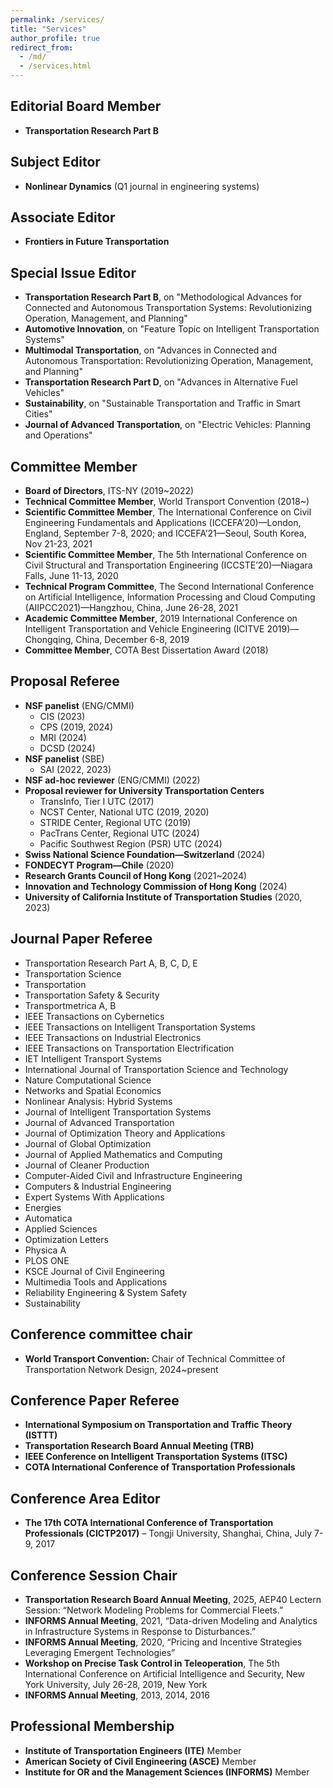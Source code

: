 ```yaml
---
permalink: /services/
title: "Services"
author_profile: true
redirect_from: 
  - /md/
  - /services.html
---
```



## Editorial Board Member
- **Transportation Research Part B**

## Subject Editor
- **Nonlinear Dynamics** (Q1 journal in engineering systems)

## Associate Editor
- **Frontiers in Future Transportation**

## Special Issue Editor
- **Transportation Research Part B**, on "Methodological Advances for Connected and Autonomous Transportation Systems: Revolutionizing Operation, Management, and Planning"
- **Automotive Innovation**, on "Feature Topic on Intelligent Transportation Systems"
- **Multimodal Transportation**, on "Advances in Connected and Autonomous Transportation: Revolutionizing Operation, Management, and Planning"
- **Transportation Research Part D**, on "Advances in Alternative Fuel Vehicles"
- **Sustainability**, on "Sustainable Transportation and Traffic in Smart Cities"
- **Journal of Advanced Transportation**, on "Electric Vehicles: Planning and Operations"

## Committee Member
- **Board of Directors**, ITS-NY (2019~2022)
- **Technical Committee Member**, World Transport Convention (2018~)
- **Scientific Committee Member**, The International Conference on Civil Engineering Fundamentals and Applications (ICCEFA’20)—London, England, September 7-8, 2020; and ICCEFA’21—Seoul, South Korea, Nov 21-23, 2021
- **Scientific Committee Member**, The 5th International Conference on Civil Structural and Transportation Engineering (ICCSTE’20)—Niagara Falls, June 11-13, 2020
- **Technical Program Committee**, The Second International Conference on Artificial Intelligence, Information Processing and Cloud Computing (AIIPCC2021)—Hangzhou, China, June 26-28, 2021
- **Academic Committee Member**, 2019 International Conference on Intelligent Transportation and Vehicle Engineering (ICITVE 2019)—Chongqing, China, December 6-8, 2019
- **Committee Member**, COTA Best Dissertation Award (2018)

## Proposal Referee
- **NSF panelist** (ENG/CMMI)
  * CIS (2023) 
  * CPS (2019, 2024)
  * MRI (2024)
  * DCSD (2024)
- **NSF panelist** (SBE) 
  * SAI (2022, 2023)
- **NSF ad-hoc reviewer** (ENG/CMMI) (2022)
- **Proposal reviewer for University Transportation Centers** 
  * TransInfo, Tier I UTC (2017) 
  * NCST Center, National UTC (2019, 2020) 
  * STRIDE Center, Regional UTC (2019) 
  * PacTrans Center, Regional UTC (2024)
  * Pacific Southwest Region (PSR) UTC (2024)  
- **Swiss National Science Foundation—Switzerland** (2024)
- **FONDECYT Program—Chile** (2020)
- **Research Grants Council of Hong Kong** (2021~2024)
- **Innovation and Technology Commission of Hong Kong** (2024)
- **University of California Institute of Transportation Studies** (2020, 2023)

## Journal Paper Referee
- Transportation Research Part A, B, C, D, E
- Transportation Science
- Transportation
- Transportation Safety & Security
- Transportmetrica A, B
- IEEE Transactions on Cybernetics
- IEEE Transactions on Intelligent Transportation Systems
- IEEE Transactions on Industrial Electronics
- IEEE Transactions on Transportation Electrification
- IET Intelligent Transport Systems
- International Journal of Transportation Science and Technology
- Nature Computational Science
- Networks and Spatial Economics
- Nonlinear Analysis: Hybrid Systems
- Journal of Intelligent Transportation Systems
- Journal of Advanced Transportation
- Journal of Optimization Theory and Applications
- Journal of Global Optimization
- Journal of Applied Mathematics and Computing
- Journal of Cleaner Production
- Computer-Aided Civil and Infrastructure Engineering
- Computers & Industrial Engineering
- Expert Systems With Applications
- Energies
- Automatica
- Applied Sciences
- Optimization Letters
- Physica A
- PLOS ONE
- KSCE Journal of Civil Engineering
- Multimedia Tools and Applications
- Reliability Engineering & System Safety
- Sustainability


## Conference committee chair
 - **World Transport Convention:** Chair of Technical Committee of Transportation Network Design, 2024~present

## Conference Paper Referee
- **International Symposium on Transportation and Traffic Theory (ISTTT)**
- **Transportation Research Board Annual Meeting (TRB)**
- **IEEE Conference on Intelligent Transportation Systems (ITSC)**
- **COTA International Conference of Transportation Professionals**

## Conference Area Editor
- **The 17th COTA International Conference of Transportation Professionals (CICTP2017)** – Tongji University, Shanghai, China, July 7-9, 2017

## Conference Session Chair
- **Transportation Research Board Annual Meeting**, 2025, AEP40 Lectern Session: “Network Modeling Problems for Commercial Fleets.”
- **INFORMS Annual Meeting**, 2021, “Data-driven Modeling and Analytics in Infrastructure Systems in Response to Disturbances.”
- **INFORMS Annual Meeting**, 2020, “Pricing and Incentive Strategies Leveraging Emergent Technologies”
- **Workshop on Precise Task Control in Teleoperation**, The 5th International Conference on Artificial Intelligence and Security, New York University, July 26-28, 2019, New York
- **INFORMS Annual Meeting**, 2013, 2014, 2016

## Professional Membership
- **Institute of Transportation Engineers (ITE)** Member
- **American Society of Civil Engineering (ASCE)** Member
- **Institute for OR and the Management Sciences (INFORMS)** Member
